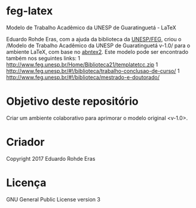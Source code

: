 # feg-latex
Modelo de Trabalho Acadêmico da UNESP de Guaratinguetá - LaTeX

Eduardo Rohde Eras, com a ajuda da biblioteca da [UNESP/FEG](http://www.feg.unesp.br/), criou o /Modelo de Trabalho Acadêmico da UNESP de Guaratinguetá v-1.0/ para o ambiente LaTeX, com base no [abntex2](http://www.abntex.net.br). Este modelo pode ser encontrado também nos seguintes links:
1 http://www.feg.unesp.br/Home/Biblioteca21/templatetcc.zip
1 http://www.feg.unesp.br/#!/biblioteca/trabalho-conclusao-de-curso/
1 http://www.feg.unesp.br/#!/biblioteca/mestrado-e-doutorado/


# Objetivo deste repositório

Criar um ambiente colaborativo para aprimorar o modelo original <v-1.0>.

# Criador

Copyright 2017 Eduardo Rohde Eras 

# Licença

GNU General Public License version 3
